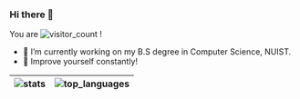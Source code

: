 ### Hi there 👋

You are ![visitor_count](https://visitor-badge.glitch.me/badge?page_id=sbwww.README) !

- 🔭 I’m currently working on my B.S degree in Computer Science, NUIST.
- 🌱 Improve yourself constantly!

|![stats](https://github-readme-stats.vercel.app/api?username=sbwww&show_icons=true&count_private=false&theme=default_repocard)|![top_languages](https://github-readme-stats.vercel.app/api/top-langs/?username=sbwww&layout=compact)|
|:-:|:-:|

<!--
**sbwww/sbwww** is a ✨ _special_ ✨ repository because its `README.md` (this file) appears on your GitHub profile.

Here are some ideas to get you started:

- 🔭 I’m currently working on ...
- 🌱 I’m currently learning ...
- 👯 I’m looking to collaborate on ...
- 🤔 I’m looking for help with ...
- 💬 Ask me about ...
- 📫 How to reach me: ...
- 😄 Pronouns: ...
- ⚡ Fun fact: ...
-->
